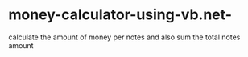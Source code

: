 # money-calculator-using-vb.net-
calculate the amount of money per notes and also sum the total notes amount 
